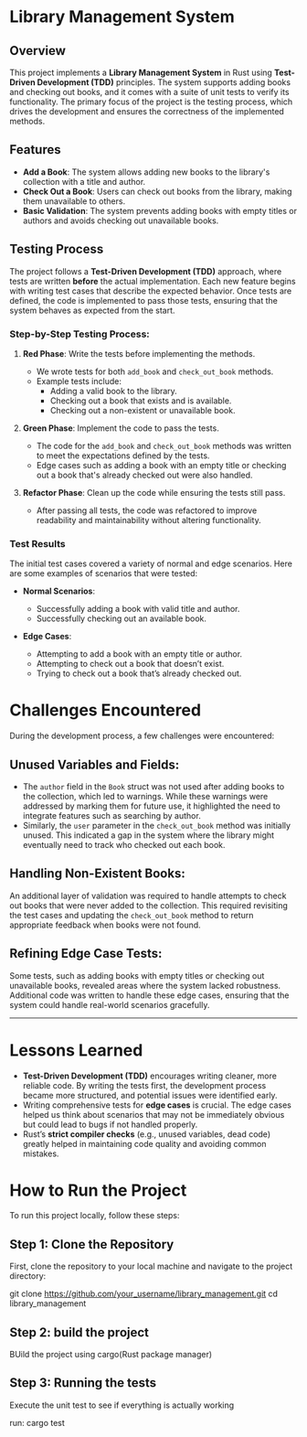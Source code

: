 # Library Management System

## Overview

This project implements a **Library Management System** in Rust using **Test-Driven Development (TDD)** principles. The system supports adding books and checking out books, and it comes with a suite of unit tests to verify its functionality. The primary focus of the project is the testing process, which drives the development and ensures the correctness of the implemented methods.

## Features

- **Add a Book**: The system allows adding new books to the library's collection with a title and author.
- **Check Out a Book**: Users can check out books from the library, making them unavailable to others.
- **Basic Validation**: The system prevents adding books with empty titles or authors and avoids checking out unavailable books.

## Testing Process

The project follows a **Test-Driven Development (TDD)** approach, where tests are written **before** the actual implementation. Each new feature begins with writing test cases that describe the expected behavior. Once tests are defined, the code is implemented to pass those tests, ensuring that the system behaves as expected from the start.

### Step-by-Step Testing Process:

1. **Red Phase**: Write the tests before implementing the methods.
   - We wrote tests for both `add_book` and `check_out_book` methods.
   - Example tests include:
     - Adding a valid book to the library.
     - Checking out a book that exists and is available.
     - Checking out a non-existent or unavailable book.
   
2. **Green Phase**: Implement the code to pass the tests.
   - The code for the `add_book` and `check_out_book` methods was written to meet the expectations defined by the tests.
   - Edge cases such as adding a book with an empty title or checking out a book that's already checked out were also handled.
   
3. **Refactor Phase**: Clean up the code while ensuring the tests still pass.
   - After passing all tests, the code was refactored to improve readability and maintainability without altering functionality.

### Test Results

The initial test cases covered a variety of normal and edge scenarios. Here are some examples of scenarios that were tested:

- **Normal Scenarios**:
  - Successfully adding a book with valid title and author.
  - Successfully checking out an available book.
  
- **Edge Cases**:
  - Attempting to add a book with an empty title or author.
  - Attempting to check out a book that doesn’t exist.
  - Trying to check out a book that’s already checked out.

# Challenges Encountered

During the development process, a few challenges were encountered:

## Unused Variables and Fields:

- The `author` field in the `Book` struct was not used after adding books to the collection, which led to warnings. While these warnings were addressed by marking them for future use, it highlighted the need to integrate features such as searching by author.
- Similarly, the `user` parameter in the `check_out_book` method was initially unused. This indicated a gap in the system where the library might eventually need to track who checked out each book.

## Handling Non-Existent Books:

An additional layer of validation was required to handle attempts to check out books that were never added to the collection. This required revisiting the test cases and updating the `check_out_book` method to return appropriate feedback when books were not found.

## Refining Edge Case Tests:

Some tests, such as adding books with empty titles or checking out unavailable books, revealed areas where the system lacked robustness. Additional code was written to handle these edge cases, ensuring that the system could handle real-world scenarios gracefully.

---

# Lessons Learned

- **Test-Driven Development (TDD)** encourages writing cleaner, more reliable code. By writing the tests first, the development process became more structured, and potential issues were identified early.
- Writing comprehensive tests for **edge cases** is crucial. The edge cases helped us think about scenarios that may not be immediately obvious but could lead to bugs if not handled properly.
- Rust’s **strict compiler checks** (e.g., unused variables, dead code) greatly helped in maintaining code quality and avoiding common mistakes.

# How to Run the Project

To run this project locally, follow these steps:

## Step 1: Clone the Repository

First, clone the repository to your local machine and navigate to the project directory:

git clone https://github.com/your_username/library_management.git
cd library_management

## Step 2: build the project

BUild the project using cargo(Rust package manager)

## Step 3: Running the tests

Execute the unit test to see if everything is actually working 

run: cargo test